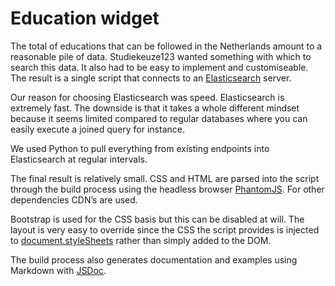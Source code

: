 <!--
  slug: opleidingen-widget
  type: fortpolio
  excerpt: For Studiekeuze123 I created a widget that searches all available educations in the Netherlands. We pulled data from existing endpoints into Elasticsearch for speed. Source-generated documentation and examples were created so the widget could be easily implemented and styled by third parties.
  excerptNl: Voor Studiekeuze123 heb ik een widget gemaakt die alle beschikbare opleidingen in Nederland doorzoekt. We hebben gegevens van bestaande eindpunten naar Elasticsearch gehaald voor snelheid. Er zijn source-gegenereerde documentatie en voorbeelden gemaakt, zodat de widget eenvoudig door derden kan worden geïmplementeerd en gestyled.
  categories: JavaScript, HTML/CSS, framework, UX, mobile
  tags: CSS, HTML, JavaScript, Grunt, Elasticsearch, Bootstrap, JSDoc, Python
  clients: Studiekeuze123
  collaboration: 
  prizes: 
  thumbnail: sk123ow.png
  image: sk123ow.png
  images: sk123ow.png, Opleidingen-Widget.png
  inCv: true 
  inPortfolio: true
  dateFrom: 2014-08-05
  dateTo: 2015-01-15
  oldDateFrom: 2014-12-08
  oldDateTo: 2014-12-31
-->

# Education widget

The total of educations that can be followed in the Netherlands amount to a reasonable pile of data. Studiekeuze123 wanted something with which to search this data. It also had to be easy to implement and customiseable. The result is a single script that connects to an [Elasticsearch](http://www.elasticsearch.org/) server.

Our reason for choosing Elasticsearch was speed. Elasticsearch is extremely fast. The downside is that it takes a whole different mindset because it seems limited compared to regular databases where you can easily execute a joined query for instance.

We used Python to pull everything from existing endpoints into Elasticsearch at regular intervals.

The final result is relatively small. CSS and HTML are parsed into the script through the build process using the headless browser [PhantomJS](http://phantomjs.org/). For other dependencies CDN&#8217;s are used.

Bootstrap is used for the CSS basis but this can be disabled at will. The layout is very easy to override since the CSS the script provides is injected to [document.styleSheets](https://developer.mozilla.org/en-US/docs/Web/API/document.styleSheets) rather than simply added to the DOM.

The build process also generates documentation and examples using Markdown with [JSDoc](http://usejsdoc.org/).
